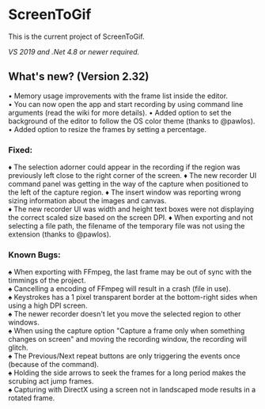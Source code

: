 # ScreenToGif  

This is the current project of ScreenToGif.  

_VS 2019 and .Net 4.8 or newer required._

## What's new? (Version 2.32)

• Memory usage improvements with the frame list inside the editor.  
• You can now open the app and start recording by using command line arguments (read the wiki for more details).
• Added option to set the background of the editor to follow the OS color theme (thanks to @pawlos).
• Added option to resize the frames by setting a percentage.  

### Fixed:

♦ The selection adorner could appear in the recording if the region was previously left close to the right corner of the screen.
♦ The new recorder UI command panel was getting in the way of the capture when positioned to the left of the capture region.
♦ The insert window was reporting wrong sizing information about the images and canvas.  
♦ The new recorder UI was width and height text boxes were not displaying the correct scaled size based on the screen DPI.
♦ When exporting and not selecting a file path, the filename of the temporary file was not using the extension (thanks to @pawlos).  

### Known Bugs:
  
♠ When exporting with FFmpeg, the last frame may be out of sync with the timmings of the project.  
♠ Cancelling a encoding of FFmpeg will result in a crash (file in use).  
♠ Keystrokes has a 1 pixel transparent border at the bottom-right sides when using a high DPI screen.  
♠ The newer recorder doesn't let you move the selected region to other windows.  
♠ When using the capture option "Capture a frame only when something changes on screen" and moving the recording window, the recording will glitch.  
♠ The Previous/Next repeat buttons are only triggering the events once (because of the command).   
♠ Holding the side arrows to seek the frames for a long period makes the scrubing act jump frames.  
♠ Capturing with DirectX using a screen not in landscaped mode results in a rotated frame.
